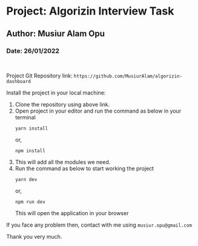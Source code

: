 # Project: Algorizin Interview Task

## Author: Musiur Alam Opu

### Date: 26/01/2022

<br>


Project Git Repository link: 
`https://github.com/MusiurAlam/algorizin-dashboard`


Install the project in your local machine:

1. Clone the repository using above link.
2. Open project in your editor and run the command as below in your terminal
   ```
   yarn install
   ```
   or,
   ```
   npm install
   ```
3. This will add all the modules we need.
4. Run the command as below to start working the project
   ```
   yarn dev
   ```
   or,
   ```
   npm run dev
   ```
   This will open the application in your browser

If you face any problem then, contact with me using `musiur.opu@gmail.com`

Thank you very much.